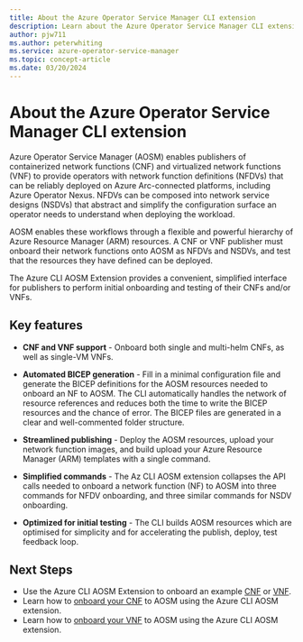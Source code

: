 ```yaml
---
title: About the Azure Operator Service Manager CLI extension
description: Learn about the Azure Operator Service Manager CLI extension.
author: pjw711
ms.author: peterwhiting
ms.service: azure-operator-service-manager
ms.topic: concept-article
ms.date: 03/20/2024
---
```

# About the Azure Operator Service Manager CLI extension

Azure Operator Service Manager (AOSM) enables publishers of containerized network functions (CNF) and virtualized network functions (VNF) to provide operators with network function definitions (NFDVs) that can be reliably deployed on Azure Arc-connected platforms, including Azure Operator Nexus. NFDVs can be composed into network service designs (NSDVs) that abstract and simplify the configuration surface an operator needs to understand when deploying the workload.

AOSM enables these workflows through a flexible and powerful hierarchy of Azure Resource Manager (ARM) resources. A CNF or VNF publisher must onboard their network functions onto AOSM as NFDVs and NSDVs, and test that the resources they have defined can be deployed.

The Azure CLI AOSM Extension provides a convenient, simplified interface for publishers to perform initial onboarding and testing of their CNFs and/or VNFs.

## Key features

- **CNF and VNF support** - Onboard both single and multi-helm CNFs, as well as single-VM VNFs.

- **Automated BICEP generation** - Fill in a minimal configuration file and generate the BICEP definitions for the AOSM resources needed to onboard an NF to AOSM. The CLI automatically handles the network of resource references and reduces both the time to write the BICEP resources and the chance of error. The BICEP files are generated in a clear and well-commented folder structure.

- **Streamlined publishing** - Deploy the AOSM resources, upload your network function images, and build upload your Azure Resource Manager (ARM) templates with a single command.

- **Simplified commands** - The Az CLI AOSM extension collapses the API calls needed to onboard a network function (NF) to AOSM into three commands for NFDV onboarding, and three similar commands for NSDV onboarding.

- **Optimized for initial testing** - The CLI builds AOSM resources which are optimised for simplicity and for accelerating the publish, deploy, test feedback loop.

## Next Steps

- Use the Azure CLI AOSM Extension to onboard an example [CNF](quickstart-containerized-network-function-prerequisites.md) or [VNF](quickstart-virtualized-network-function-prerequisites.md).
- Learn how to [onboard your CNF](how-to-onboard-a-cnf-using-the-azure-cli.md) to AOSM using the Azure CLI AOSM extension.
- Learn how to [onboard your VNF](how-to-onboard-a-vnf-using-the-azure-cli.md) to AOSM using the Azure CLI AOSM extension.

